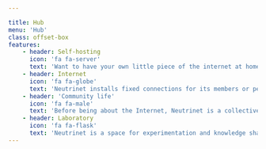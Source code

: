 ```yaml
---

title: Hub
menu: 'Hub'
class: offset-box
features:
    - header: Self-hosting
      icon: 'fa fa-server'
      text: 'Want to have your own little piece of the internet at home? Host your own email or home cloud in the basement or living room? On a small, low-power box (brique internet) or a recycled computer (parpaing internet), it\'s possible with Neutrinet\'s VPN.'
    - header: Internet
      icon: 'fa fa-globe'
      text: 'Neutrinet installs fixed connections for its members or people without papers and offers a VPN with a fixed IP to enable everyone to self-host. A full-fledged player in the network, Neutrinet is also present at interconnection points in Belgium and the Netherlands.'
    - header: 'Community life'
      icon: 'fa fa-male'
      text: 'Before being about the Internet, Neutrinet is a collective existing legally as a non-profit organization and operating in different working groups active on different themes. Decision-making is collective, and meetings, such as our AGMs, are open to all.'
    - header: Laboratory
      icon: 'fa fa-flask'
      text: 'Neutrinet is a space for experimentation and knowledge sharing, where everyone can come and learn at their own pace. Neutrinet organizes workshops to enable its members to understand how the internet works, to experiment with server management, or to master the association\'s infrastructure.'
---
```

